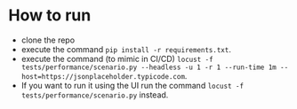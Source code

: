 # How to run
- clone the repo
- execute the command `pip install -r requirements.txt`.
- execute the command (to mimic in CI/CD) `locust -f tests/performance/scenario.py --headless -u 1 -r 1 --run-time 1m --host=https://jsonplaceholder.typicode.com`.
- If you want to run it using the UI run the command `locust -f tests/performance/scenario.py` instead.